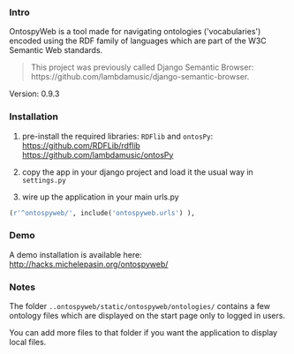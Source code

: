 ### Intro
OntospyWeb is a tool made for navigating ontologies ('vocabularies') encoded using the RDF family of languages which are part of the W3C Semantic Web standards.

<blockquote>
This project was previously called Django Semantic Browser: https://github.com/lambdamusic/django-semantic-browser.
</blockquote>

Version: 0.9.3

### Installation

1. pre-install the required libraries: `RDFlib` and `ontosPy`:     
https://github.com/RDFLib/rdflib    
https://github.com/lambdamusic/ontosPy    
  
2. copy the app in your django project and load it the usual way in `settings.py`


3. wire up the application in your main urls.py

```python
(r'^ontospyweb/', include('ontospyweb.urls') ),
```	

### Demo

A demo installation is available here: http://hacks.michelepasin.org/ontospyweb/

### Notes
The folder `..ontospyweb/static/ontospyweb/ontologies/` contains a few ontology files which are displayed on the start page only to logged in users. 

You can add more files to that folder if you want the application to display local files.




